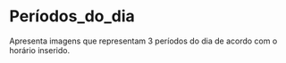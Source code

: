 # Períodos_do_dia
Apresenta imagens que representam 3 períodos do dia de acordo com o horário inserido. 
